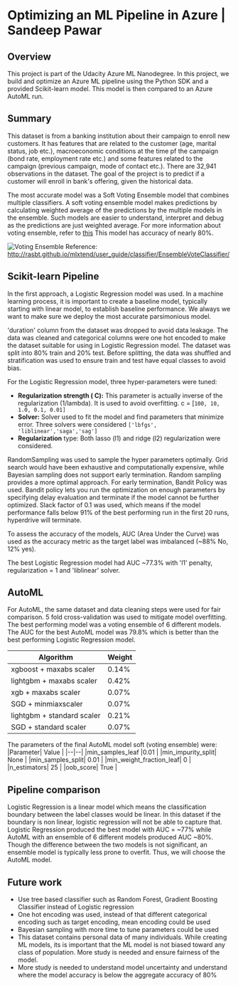 # Optimizing an ML Pipeline in Azure | Sandeep Pawar

## Overview
This project is part of the Udacity Azure ML Nanodegree. In this project, we build and optimize an Azure ML pipeline using the Python SDK and a provided Scikit-learn model.
This model is then compared to an Azure AutoML run.

## Summary
This dataset is from a banking institution about their campaign to enroll new customers. It has features that are related to the customer (age, marital status, job etc.), macroeconomic conditions at the time pf the campaign (bond rate, employment rate etc.) and some features related to the campaign (previous campaign, mode of contact etc.). There are 32,941 observations in the dataset. The goal of the project is to predict if a customer will enroll in bank's offering, given the historical data. 

The most accurate model was a Soft Voting Ensemble model that combines multiple classifiers. A soft voting ensemble model makes predictions by calculating weighted average of the predictions by the multiple models in the ensemble. Such models are easier to understand, interpret and debug as the predictions are just weighted average. For more information about voting ensemble, refer to [this](http://rasbt.github.io/mlxtend/user_guide/classifier/EnsembleVoteClassifier/)  This model has accuracy of nearly 80%. 

![Voting Ensemble](http://rasbt.github.io/mlxtend/user_guide/classifier/EnsembleVoteClassifier_files/majority_voting.png)
Reference: http://rasbt.github.io/mlxtend/user_guide/classifier/EnsembleVoteClassifier/
 
## Scikit-learn Pipeline
In the first approach, a Logistic Regression model was used. In a machine learning process, it is important to create a baseline model, typically starting with linear model, to establish baseline performance. We always we want to make sure we deploy the most accurate parsimonious model. 

'duration' column from the dataset was dropped to avoid data leakage. The data was cleaned and categorical columns were one hot encoded to make the dataset suitable for using in Logistic Regression model. The dataset was split into 80% train and 20% test. Before splitting, the data was shuffled and stratification was used to ensure train and test have equal classes to avoid bias. 
 
For the Logistic Regression model, three hyper-parameters were tuned:

 - **Regularization strength ( C):** This parameter is actually inverse of the regularization (1/lambda). It is used to avoid overfitting. c = [`100, 10, 1.0, 0.1, 0.01]`
 -  **Solver:**  Solver used to fit the model and find parameters that minimize error. Three solvers were considered `['lbfgs', 'liblinear','saga','sag']`
 - **Regularization** type: Both lasso (l1) and ridge (l2) regularization were considered. 

RandomSampling was used to sample the hyper parameters optimally. Grid search would have been exhaustive and computationally expensive, while Bayesian sampling does not support early termination. Random sampling provides a more optimal approach. For early termination, Bandit Policy was used. Bandit policy lets you run the optimization on enough parameters by specifying delay evaluation and terminate if the model cannot be further optimized. Slack factor of 0.1 was used, which means if the model performance falls below 91% of the best performing run in the first 20 runs, hyperdrive will terminate.

To assess the accuracy of the models, AUC (Area Under the Curve) was used as the accuracy metric as the target label was imbalanced (~88% No, 12% yes).

The best Logistic Regression model had AUC ~77.3% with 'l1' penalty, regularization = 1 and 'liblinear' solver. 


## AutoML
For AutoML, the same dataset and data cleaning steps were used for fair comparison. 5 fold cross-validation was used to mitigate model overfitting. 
The best performing model was a voting ensemble of 6 different models.  The AUC for the best AutoML model was 79.8% which is better than the best performing Logistic Regression model.

|Algorithm  | Weight |
|--|--|
| xgboost + maxabs scaler | 0.14% |
|lightgbm  + maxabs scaler| 0.42% |
|xgb  + maxabs scaler| 0.07% |
|SGD  + minmiaxscaler| 0.07% |
|lightgbm  + standard scaler| 0.21% |
|SGD  + standard scaler| 0.07% |

The parameters of the final AutoML model soft (voting ensemble) were:
|Parameter| Value |
|--|--|
|min_samples_leaf  |0.01  |
|min_impurity_split| None |
|min_samples_split| 0.01 |
|min_weight_fraction_leaf| 0 |
|n_estimators| 25 |
|oob_score| True |



## Pipeline comparison
Logistic Regression is a linear model which means the classification boundary between the label classes would be linear. In this dataset if the boundary is non linear, logistic regression will not be able to capture that. Logistic Regression produced the best model with AUC = ~77% while AutoML with an ensemble of 6 different models produced AUC ~80%. Though the difference between the two models is not significant, an ensemble model is typically less prone to overfit. Thus, we will choose the AutoML model.  

## Future work

 - Use tree based classifier such as Random Forest, Gradient Boosting Classifier instead of Logistic regression
 - One hot encoding was used, instead of that different categorical encoding such as target encoding, mean encoding could be used
 - Bayesian sampling with more time to tune parameters could be used 
 - This dataset contains personal data of many individuals. While creating ML models, its is important that the ML model is not biased toward any class of population. More study is needed and ensure fairness of the model.
 - More study is needed to understand model uncertainty and understand where the model accuracy is below the aggregate accuracy of 80% 


